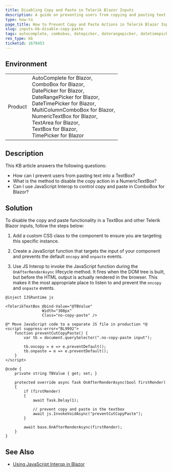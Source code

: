 ```yaml
---
title: Disabling Copy and Paste in Telerik Blazor Inputs
description: A guide on preventing users from copying and pasting text into the Telerik Blazor Inputs in a Blazor application.
type: how-to
page_title: How to Prevent Copy and Paste Actions in Telerik Blazor Inputs
slug: inputs-kb-disable-copy-paste
tags: autocomplete, combobox, datepicker, daterangepicker, datetimepicker, multicolumncombobox, numerictextbox,   textbox, textarea, timepicker, blazor, copy, paste
res_type: kb
ticketid: 1670453
---
```


## Environment

<table>
<tbody>
<tr>
<td>Product</td>
            <td>
                AutoComplete for Blazor,<br />
                ComboBox for Blazor,<br />
                DatePicker for Blazor,<br />
                DateRangePicker for Blazor,<br />
                DateTimePicker for Blazor,<br />
                MultiColumnComboBox for Blazor,<br />
                NumericTextBox for Blazor,<br />
                TextArea for Blazor,<br />
                TextBox for Blazor,<br />
                TimePicker for Blazor
            </td>
</tr>
</tbody>
</table>

## Description

This KB article answers the following questions:
- How can I prevent users from pasting text into a TextBox?
- What is the method to disable the copy action in a NumericTextBox?
- Can I use JavaScript Interop to control copy and paste in ComboBox for Blazor?

## Solution

To disable the copy and paste functionality in a TextBox and other Telerik Blazor inputs, follow the steps below:

1. Add a custom CSS class to the component to ensure you are targeting this specific instance. 

2. Create a JavaScript function that targets the input of your component and prevents the default `oncopy` and `onpaste` events.

3. Use JS Interop to invoke the JavaScript function during the `OnAfterRenderAsync` lifecycle method. It fires when the DOM tree is built, but before the HTML output is actually rendered in the browser. This makes it the most appropriate place to listen to and prevent the `oncopy` and `onpaste` events.

````CSHTML
@inject IJSRuntime js

<TelerikTextBox @bind-Value="@TBValue"
                Width="300px"
                Class="no-copy-paste" />

@* Move JavaScript code to a separate JS file in production *@
<script suppress-error="BL9992">
    function preventCutCopyPaste() {
        var tb = document.querySelector(".no-copy-paste input");

        tb.oncopy = e => e.preventDefault();
        tb.onpaste = e => e.preventDefault();
    }
</script>

@code {
    private string TBValue { get; set; }

    protected override async Task OnAfterRenderAsync(bool firstRender)
    {
        if (firstRender)
        {
            await Task.Delay(1);

            // prevent copy and paste in the textbox
            await js.InvokeVoidAsync("preventCutCopyPaste");
        }

        await base.OnAfterRenderAsync(firstRender);
    }
}
````

## See Also

- [Using JavaScript Interop in Blazor](https://docs.microsoft.com/aspnet/core/blazor/javascript-interop)
